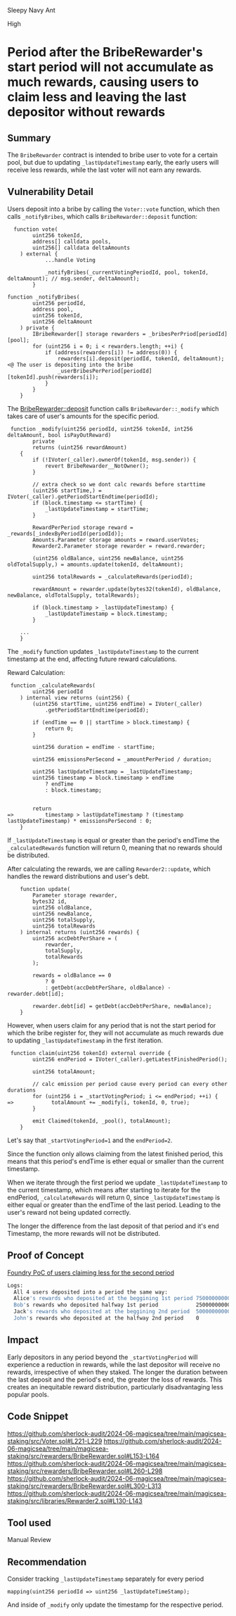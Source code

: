 Sleepy Navy Ant

High

# Period after the BribeRewarder's start period will not accumulate as much rewards, causing users to claim less and leaving the last depositor without rewards

## Summary

The `BribeRewarder` contract is intended to bribe user to vote for a certain pool, but due to updating `_lastUpdateTimestamp` early, the early users will receive less rewards, while the last voter will not earn any rewards.



## Vulnerability Detail


Users deposit into a bribe by calling the `Voter::vote` function, which then calls `_notifyBribes`, which calls `BribeRewarder::deposit` function:

```solidity
  function vote(
        uint256 tokenId,
        address[] calldata pools,
        uint256[] calldata deltaAmounts
    ) external {
            ...handle Voting
            
            _notifyBribes(_currentVotingPeriodId, pool, tokenId, deltaAmount); // msg.sender, deltaAmount);
        }
```

```solidity
function _notifyBribes(
        uint256 periodId,
        address pool,
        uint256 tokenId,
        uint256 deltaAmount
    ) private {
        IBribeRewarder[] storage rewarders = _bribesPerPriod[periodId][pool];
        for (uint256 i = 0; i < rewarders.length; ++i) {
            if (address(rewarders[i]) != address(0)) {
                rewarders[i].deposit(periodId, tokenId, deltaAmount); <@ The user is depositing into the bribe
                _userBribesPerPeriod[periodId][tokenId].push(rewarders[i]);
            }
        }
    }
```

The [BribeRewarder::deposit](https://github.com/sherlock-audit/2024-06-magicsea-kostadin-m/blob/42e799446595c542eff9519353d3becc50cdba63/magicsea-staking/src/rewarders/BribeRewarder.sol#L143-L147) function calls `BribeRewarder::_modify` which takes care of user's amounts for the specific period.


```solidity
 function _modify(uint256 periodId, uint256 tokenId, int256 deltaAmount, bool isPayOutReward)
        private
        returns (uint256 rewardAmount)
    {
        if (!IVoter(_caller).ownerOf(tokenId, msg.sender)) {
            revert BribeRewarder__NotOwner();
        }

        // extra check so we dont calc rewards before starttime
        (uint256 startTime,) = IVoter(_caller).getPeriodStartEndtime(periodId);
        if (block.timestamp <= startTime) {
            _lastUpdateTimestamp = startTime;
        }

        RewardPerPeriod storage reward = _rewards[_indexByPeriodId(periodId)];
        Amounts.Parameter storage amounts = reward.userVotes;
        Rewarder2.Parameter storage rewarder = reward.rewarder;

        (uint256 oldBalance, uint256 newBalance, uint256 oldTotalSupply,) = amounts.update(tokenId, deltaAmount);

        uint256 totalRewards = _calculateRewards(periodId);

        rewardAmount = rewarder.update(bytes32(tokenId), oldBalance, newBalance, oldTotalSupply, totalRewards);

        if (block.timestamp > _lastUpdateTimestamp) {
            _lastUpdateTimestamp = block.timestamp;
        }

    ...
    }
```

The `_modify` function updates `_lastUpdateTimestamp` to the current timestamp at the end, affecting future reward calculations.

Reward Calculation:

```solidity
 function _calculateRewards(
        uint256 periodId
    ) internal view returns (uint256) {
        (uint256 startTime, uint256 endTime) = IVoter(_caller)
            .getPeriodStartEndtime(periodId);

        if (endTime == 0 || startTime > block.timestamp) {
            return 0;
        }

        uint256 duration = endTime - startTime;

        uint256 emissionsPerSecond = _amountPerPeriod / duration;

        uint256 lastUpdateTimestamp = _lastUpdateTimestamp;
        uint256 timestamp = block.timestamp > endTime
            ? endTime
            : block.timestamp;
        
        
        return
=>          timestamp > lastUpdateTimestamp ? (timestamp lastUpdateTimestamp) * emissionsPerSecond : 0;
    }
```

If `_lastUpdateTimestamp` is equal or greater than the period's endTime the `_calculatedRewards` function will return 0, meaning that no rewards should be distributed.


After calculating the rewards, we are calling `Rewarder2::update`, which handles the reward distributions and user's debt.

```solidity
    function update(
        Parameter storage rewarder,
        bytes32 id,
        uint256 oldBalance,
        uint256 newBalance,
        uint256 totalSupply,
        uint256 totalRewards 
    ) internal returns (uint256 rewards) {
        uint256 accDebtPerShare = (
            rewarder,
            totalSupply,
            totalRewards
        );

        rewards = oldBalance == 0
            ? 0
            : getDebt(accDebtPerShare, oldBalance) - rewarder.debt[id];

        rewarder.debt[id] = getDebt(accDebtPerShare, newBalance);
    }
```


However, when users claim for any period that is not the start period for which the bribe register for, they will not accumulate as much rewards due to updating `_lastUpdateTimestamp` in the first iteration.

```solidity
 function claim(uint256 tokenId) external override {
        uint256 endPeriod = IVoter(_caller).getLatestFinishedPeriod();

        uint256 totalAmount;

        // calc emission per period cause every period can every other durations
        for (uint256 i = _startVotingPeriod; i <= endPeriod; ++i) {
=>            totalAmount += _modify(i, tokenId, 0, true);
        }

        emit Claimed(tokenId, _pool(), totalAmount);
    }
```

Let's say that `_startVotingPeriod=1` and the `endPeriod=2`.

Since the function only allows claiming from the latest finished period, this means that this period's endTime is ether equal or smaller than the current timestamp.

When we iterate through the first period we update `_lastUpdateTimestamp` to the current timestamp, which means after starting to iterate for the endPeriod, `_calculateRewards` will return 0, since `_lastUpdateTimestamp` is either equal or greater than the endTime of the last period. Leading to the user's reward not being updated correctly.

The longer the difference from the last deposit of that period and it's end Timestamp, the more rewards will not be distributed.



## Proof of Concept

[Foundry PoC of users claiming less for the second period](https://gist.github.com/kostadin-m/f895f282049908a3297086060b234c2a)

```bash
Logs:
  All 4 users deposited into a period the same way:
  Alice's rewards who deposited at the beggining 1st period 7500000000000000000
  Bob's rewards who deposited halfway 1st period            2500000000000000000
  Jack's rewards who deposited at the beggining 2nd period  5000000000000000000
  John's rewards who deposited at the halfway 2nd period    0
```

## Impact


Early depositors in any period beyond the `_startVotingPeriod` will experience a reduction in rewards, while the last depositor will receive no rewards, irrespective of when they staked. 
The longer the duration between the last deposit and the period's end, the greater the loss of rewards. This creates an inequitable reward distribution, particularly disadvantaging less popular pools.

## Code Snippet

https://github.com/sherlock-audit/2024-06-magicsea/tree/main/magicsea-staking/src/Voter.sol#L221-L229
https://github.com/sherlock-audit/2024-06-magicsea/tree/main/magicsea-staking/src/rewarders/BribeRewarder.sol#L153-L164
https://github.com/sherlock-audit/2024-06-magicsea/tree/main/magicsea-staking/src/rewarders/BribeRewarder.sol#L260-L298
https://github.com/sherlock-audit/2024-06-magicsea/tree/main/magicsea-staking/src/rewarders/BribeRewarder.sol#L300-L313
https://github.com/sherlock-audit/2024-06-magicsea/tree/main/magicsea-staking/src/libraries/Rewarder2.sol#L130-L143

## Tool used

Manual Review

## Recommendation

Consider tracking `_lastUpdateTimestamp` separately for every period

```solidity
mapping(uint256 periodId => uint256 _lastUpdateTimeStamp);
```
And inside of `_modify` only update the timestamp for the respective period.